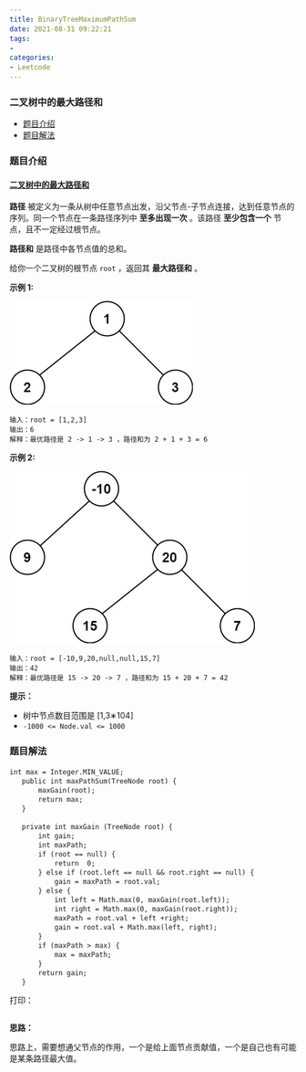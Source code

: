```yaml
---
title: BinaryTreeMaximumPathSum
date: 2021-08-31 09:22:21
tags:
- 
categories:
- Leetcode 
---
```




### 二叉树中的最大路径和

- [题目介绍](https://yangtzeshore.github.io/2021/08/31/BinaryTreeMaximumPathSum/#题目介绍)
- [题目解法](https://yangtzeshore.github.io/2021/08/31/BinaryTreeMaximumPathSum/#题目解法)

### 题目介绍

#### [二叉树中的最大路径和](https://leetcode-cn.com/problems/binary-tree-maximum-path-sum/)

**路径** 被定义为一条从树中任意节点出发，沿父节点-子节点连接，达到任意节点的序列。同一个节点在一条路径序列中 **至多出现一次** 。该路径 **至少包含一个** 节点，且不一定经过根节点。

**路径和** 是路径中各节点值的总和。

给你一个二叉树的根节点 `root` ，返回其 **最大路径和** 。

**示例 1:**

![img](https://raw.githubusercontent.com/yangtzeshore/images/main/Leetcode/exx1.jpg)

```
输入：root = [1,2,3]
输出：6
解释：最优路径是 2 -> 1 -> 3 ，路径和为 2 + 1 + 3 = 6
```

**示例 2:**

![img](https://raw.githubusercontent.com/yangtzeshore/images/main/Leetcode/exx2.jpg)

```
输入：root = [-10,9,20,null,null,15,7]
输出：42
解释：最优路径是 15 -> 20 -> 7 ，路径和为 15 + 20 + 7 = 42
```

**提示：**

- 树中节点数目范围是 [1,3∗104]
- `-1000 <= Node.val <= 1000`

### 题目解法

```
int max = Integer.MIN_VALUE;
   public int maxPathSum(TreeNode root) {
       maxGain(root);
       return max;
   }

   private int maxGain (TreeNode root) {
       int gain;
       int maxPath;
       if (root == null) {
           return  0;
       } else if (root.left == null && root.right == null) {
           gain = maxPath = root.val;
       } else {
           int left = Math.max(0, maxGain(root.left));
           int right = Math.max(0, maxGain(root.right));
           maxPath = root.val + left +right;
           gain = root.val + Math.max(left, right);
       }
       if (maxPath > max) {
           max = maxPath;
       }
       return gain;
   }
```

打印：

```

```

**思路：**

思路上，需要想通父节点的作用，一个是给上面节点贡献值，一个是自己也有可能是某条路径最大值。